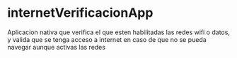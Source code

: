# internetVerificacionApp

Aplicacion nativa que verifica el que esten habilitadas las redes wifi o datos, y valida que se tenga acceso a internet
en caso de que no se pueda navegar aunque activas las redes
